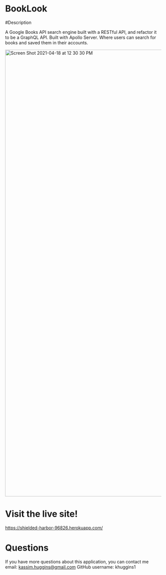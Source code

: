# BookLook

#Description


A Google Books API search engine built with a RESTful API, and refactor it to be a GraphQL API. Built with Apollo Server. Where users can search for books and saved them in their accounts.

<img width="1436" alt="Screen Shot 2021-04-18 at 12 30 30 PM" src="https://user-images.githubusercontent.com/70423368/115158202-eaf25300-a041-11eb-8761-a1d031ada980.png">

# Visit the live site!
https://shielded-harbor-96826.herokuapp.com/



# Questions 
If you have more questions about this application, you can contact me
email: kassim.huggins@gmail.com
GitHub username: khuggins1




